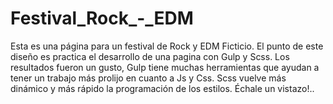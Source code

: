 # Festival_Rock_-_EDM

Esta es una página para un festival de Rock y EDM Ficticio.
El punto de este diseño es practica el desarrollo de una pagina con Gulp y Scss.
Los resultados fueron un gusto, Gulp tiene muchas herramientas que ayudan a tener un trabajo
más prolijo en cuanto a Js y Css. Scss vuelve más dinámico y más rápido la programación de los
estilos.
Échale un vistazo!..
